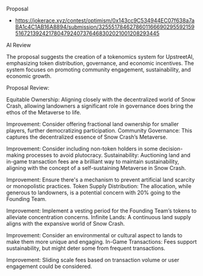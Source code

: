 Proposal

- https://jokerace.xyz/contest/optimism/0x143cc9C534944EC07f638a7aBA1c4C1AB16A8894/submission/32555178462786011666902955921595167213924217804792407376468302021001208293445

AI Review

The proposal suggests the creation of a tokenomics system for UpstreetAI, emphasizing token distribution, governance, and economic incentives. The system focuses on promoting community engagement, sustainability, and economic growth.

Proposal Review:

Equitable Ownership: Aligning closely with the decentralized world of Snow Crash, allowing landowners a significant role in governance does bring the ethos of the Metaverse to life.

Improvement: Consider offering fractional land ownership for smaller players, further democratizing participation.
Community Governance: This captures the decentralized essence of Snow Crash’s Metaverse.

Improvement: Consider including non-token holders in some decision-making processes to avoid plutocracy.
Sustainability: Auctioning land and in-game transaction fees are a brilliant way to maintain sustainability, aligning with the concept of a self-sustaining Metaverse in Snow Crash.

Improvement: Ensure there's a mechanism to prevent artificial land scarcity or monopolistic practices.
Token Supply Distribution: The allocation, while generous to landowners, is a potential concern with 20% going to the Founding Team.

Improvement: Implement a vesting period for the Founding Team’s tokens to alleviate concentration concerns.
Infinite Lands: A continuous land supply aligns with the expansive world of Snow Crash.

Improvement: Consider an environmental or cultural aspect to lands to make them more unique and engaging.
In-Game Transactions: Fees support sustainability, but might deter some from frequent transactions.

Improvement: Sliding scale fees based on transaction volume or user engagement could be considered.
